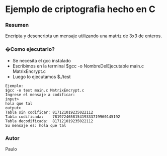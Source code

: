 # Ejemplo de criptografia hecho en C #

### Resumen ###

Encripta y desencripta un mensaje utilizando una matriz de 3x3 de enteros.

### �Como ejecutarlo? ###

* Se necesita el gcc instalado
* Escribimos en la terminal $gcc -o NombreDelEjecutable main.c MatrixEncrypt.c
* Luego lo ejecutamos $./test
~~~
Ejemplo:
$gcc -o test main.c MatrixEncrypt.c
Ingrese el mensaje a codificar:
input> 
hola que tal
output>
Tabla sin codificar: 817121019235022112
Tabla codificada:    781972465815419333719960145192
Tabla decodificada:  817121019235022112
Su mensaje es: hola que tal
~~~
### Autor ###

Paulo